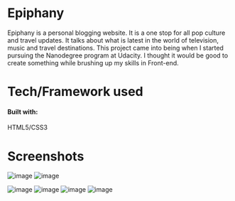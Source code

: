 # Epiphany
Epiphany is a personal blogging website. It is a one stop for all pop culture and travel updates. It talks about what is latest in the world of television, music and travel destinations. This 
project came into being when I started pursuing the Nanodegree program at Udacity. I thought it would be good to create something while brushing up my skills in Front-end.

# Tech/Framework used
#### Built with:
HTML5/CSS3

# Screenshots

![image](https://user-images.githubusercontent.com/55214400/112274529-d3d76580-8c3b-11eb-8ede-f6175e22ca81.png)
![image](https://user-images.githubusercontent.com/55214400/112275532-f322c280-8c3c-11eb-9aa5-58e1a4b8a16e.png)

![image](https://user-images.githubusercontent.com/55214400/112274769-1c8f1e80-8c3c-11eb-8969-f57a207dc5f6.png)
![image](https://user-images.githubusercontent.com/55214400/112274793-2153d280-8c3c-11eb-9c16-7a419369b028.png)
![image](https://user-images.githubusercontent.com/55214400/112274808-24e75980-8c3c-11eb-94ca-a4366b278d34.png)
![image](https://user-images.githubusercontent.com/55214400/112274833-2b75d100-8c3c-11eb-9cf0-4f0868d35cb9.png)



